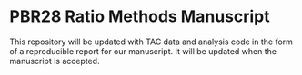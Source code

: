 # PBR28 Ratio Methods Manuscript

This repository will be updated with TAC data and analysis code in the form of a reproducible report for our manuscript.  It will be updated when the manuscript is accepted.
